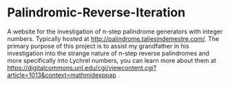 # Palindromic-Reverse-Iteration
A website for the investigation of n-step palindrome generators with integer numbers. Typically hosted at http://palindrome.taliesindemestre.com/.
The primary purpose of this project is to assist my grandfather in his investigation into the strange nature of n-step reverse palindromes and more specifically into Lychrel numbers, you can learn more about them at https://digitalcommons.unl.edu/cgi/viewcontent.cgi?article=1013&context=mathmidexppap .
